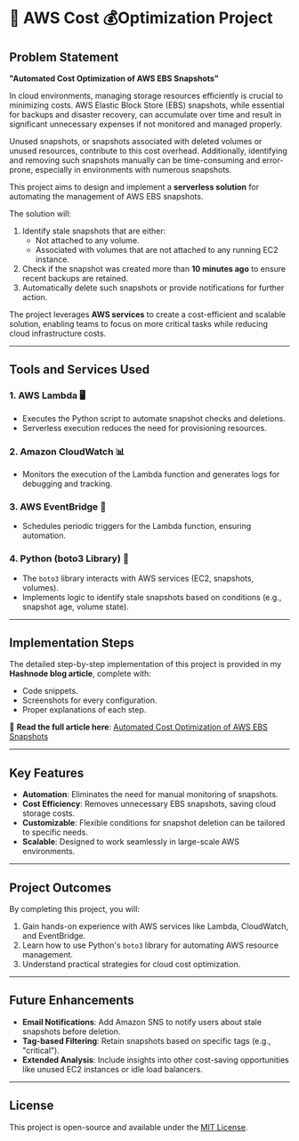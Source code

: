 # 🚀 AWS Cost 💰Optimization  Project  

## Problem Statement  

**"Automated Cost Optimization of AWS EBS Snapshots"**  

In cloud environments, managing storage resources efficiently is crucial to minimizing costs. AWS Elastic Block Store (EBS) snapshots, while essential for backups and disaster recovery, can accumulate over time and result in significant unnecessary expenses if not monitored and managed properly.  

Unused snapshots, or snapshots associated with deleted volumes or unused resources, contribute to this cost overhead. Additionally, identifying and removing such snapshots manually can be time-consuming and error-prone, especially in environments with numerous snapshots.  

This project aims to design and implement a **serverless solution** for automating the management of AWS EBS snapshots.  

The solution will:  
1. Identify stale snapshots that are either:  
   - Not attached to any volume.  
   - Associated with volumes that are not attached to any running EC2 instance.  
2. Check if the snapshot was created more than **10 minutes ago** to ensure recent backups are retained.  
3. Automatically delete such snapshots or provide notifications for further action.  

The project leverages **AWS services** to create a cost-efficient and scalable solution, enabling teams to focus on more critical tasks while reducing cloud infrastructure costs.  

---

## Tools and Services Used  

### 1. **AWS Lambda** 🖥️  
   - Executes the Python script to automate snapshot checks and deletions.  
   - Serverless execution reduces the need for provisioning resources.  

### 2. **Amazon CloudWatch** 📊  
   - Monitors the execution of the Lambda function and generates logs for debugging and tracking.  

### 3. **AWS EventBridge** 🔄  
   - Schedules periodic triggers for the Lambda function, ensuring automation.  

### 4. **Python (boto3 Library)** 🐍  
   - The `boto3` library interacts with AWS services (EC2, snapshots, volumes).  
   - Implements logic to identify stale snapshots based on conditions (e.g., snapshot age, volume state).  

---

## Implementation Steps  

The detailed step-by-step implementation of this project is provided in my **Hashnode blog article**, complete with:  
- Code snippets.  
- Screenshots for every configuration.  
- Proper explanations of each step.  

🔗 **Read the full article here**: [Automated Cost Optimization of AWS EBS Snapshots]()

---

## Key Features  

- **Automation**: Eliminates the need for manual monitoring of snapshots.  
- **Cost Efficiency**: Removes unnecessary EBS snapshots, saving cloud storage costs.  
- **Customizable**: Flexible conditions for snapshot deletion can be tailored to specific needs.  
- **Scalable**: Designed to work seamlessly in large-scale AWS environments.  

---

## Project Outcomes  

By completing this project, you will:  
1. Gain hands-on experience with AWS services like Lambda, CloudWatch, and EventBridge.  
2. Learn how to use Python's `boto3` library for automating AWS resource management.  
3. Understand practical strategies for cloud cost optimization.  

---

## Future Enhancements  

- **Email Notifications**: Add Amazon SNS to notify users about stale snapshots before deletion.  
- **Tag-based Filtering**: Retain snapshots based on specific tags (e.g., "critical").  
- **Extended Analysis**: Include insights into other cost-saving opportunities like unused EC2 instances or idle load balancers.  

---

## License  

This project is open-source and available under the [MIT License](LICENSE).  

